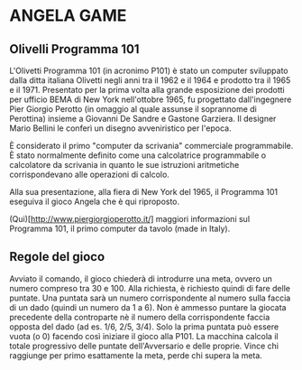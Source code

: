 ANGELA GAME
===========

Olivelli Programma 101
----------------------
L'Olivetti Programma 101 (in acronimo P101) è stato un computer sviluppato dalla ditta italiana Olivetti negli anni tra il 1962 e il 1964 e prodotto tra il 1965 e il 1971.
Presentato per la prima volta alla grande esposizione dei prodotti per ufficio BEMA di New York nell'ottobre 1965, fu progettato dall'ingegnere Pier Giorgio Perotto (in omaggio al quale assunse il soprannome di Perottina) insieme a Giovanni De Sandre e Gastone Garziera. Il designer Mario Bellini le conferì un disegno avveniristico per l'epoca.

È considerato il primo "computer da scrivania" commerciale programmabile.
È stato normalmente definito come una calcolatrice programmabile o calcolatore da scrivania in quanto le sue istruzioni aritmetiche corrispondevano alle operazioni di calcolo.

Alla sua presentazione, alla fiera di New York del 1965, il Programma 101 eseguiva il gioco Angela che è qui riproposto.

(Qui)[http://www.piergiorgioperotto.it/] maggiori informazioni sul Programma 101, il primo computer da tavolo (made in Italy).

Regole del gioco
----------------
Avviato il comando, il gioco chiederà di introdurre una meta, ovvero un numero compreso tra 30 e 100.
Alla richiesta, è richiesto quindi di fare delle puntate. Una puntata sarà un numero corrispondente al numero sulla faccia di un dado (quindi un numero da 1 a 6).
Non è ammesso puntare la giocata precedente della controparte nè il numero della corrispondente faccia opposta del dado (ad es. 1/6, 2/5, 3/4).
Solo la prima puntata può essere vuota (o 0) facendo così iniziare il gioco alla P101. 
La macchina calcola il totale progressivo delle puntate dell'Avversario e delle proprie.
Vince chi raggiunge per primo esattamente la meta, perde chi supera la meta.
